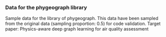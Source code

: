 ### Data for the phygeograph library   
Sample data for the library of phygeograph. 
This data have been sampled from the original data (sampling proportion: 0.5) for code validation.
Target paper: Physics-aware deep graph learning for air quality assessment 

